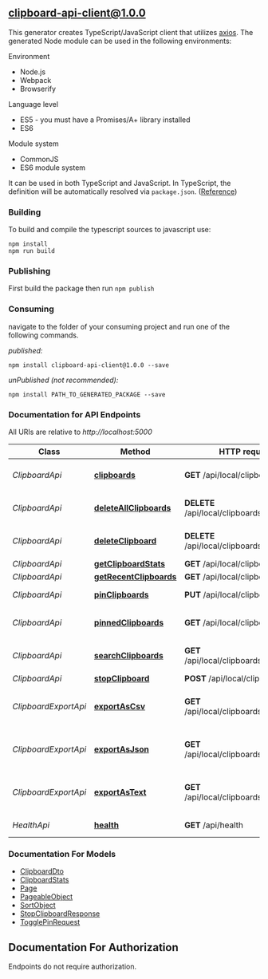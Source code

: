 ## clipboard-api-client@1.0.0

This generator creates TypeScript/JavaScript client that utilizes [axios](https://github.com/axios/axios). The generated Node module can be used in the following environments:

Environment
* Node.js
* Webpack
* Browserify

Language level
* ES5 - you must have a Promises/A+ library installed
* ES6

Module system
* CommonJS
* ES6 module system

It can be used in both TypeScript and JavaScript. In TypeScript, the definition will be automatically resolved via `package.json`. ([Reference](https://www.typescriptlang.org/docs/handbook/declaration-files/consumption.html))

### Building

To build and compile the typescript sources to javascript use:
```
npm install
npm run build
```

### Publishing

First build the package then run `npm publish`

### Consuming

navigate to the folder of your consuming project and run one of the following commands.

_published:_

```
npm install clipboard-api-client@1.0.0 --save
```

_unPublished (not recommended):_

```
npm install PATH_TO_GENERATED_PACKAGE --save
```

### Documentation for API Endpoints

All URIs are relative to *http://localhost:5000*

Class | Method | HTTP request | Description
------------ | ------------- | ------------- | -------------
*ClipboardApi* | [**clipboards**](docs/ClipboardApi.md#clipboards) | **GET** /api/local/clipboards | Get all clipboard entries
*ClipboardApi* | [**deleteAllClipboards**](docs/ClipboardApi.md#deleteallclipboards) | **DELETE** /api/local/clipboards/delete | Delete all clipboard entries
*ClipboardApi* | [**deleteClipboard**](docs/ClipboardApi.md#deleteclipboard) | **DELETE** /api/local/clipboards/delete/{id} | Delete a clipboard entry
*ClipboardApi* | [**getClipboardStats**](docs/ClipboardApi.md#getclipboardstats) | **GET** /api/local/clipboards/stats | 
*ClipboardApi* | [**getRecentClipboards**](docs/ClipboardApi.md#getrecentclipboards) | **GET** /api/local/clipboards/recent | 
*ClipboardApi* | [**pinClipboards**](docs/ClipboardApi.md#pinclipboards) | **PUT** /api/local/clipboards/pin | Toggle pin status
*ClipboardApi* | [**pinnedClipboards**](docs/ClipboardApi.md#pinnedclipboards) | **GET** /api/local/clipboards/pins | Get pinned clipboard entries
*ClipboardApi* | [**searchClipboards**](docs/ClipboardApi.md#searchclipboards) | **GET** /api/local/clipboards/search | Search clipboard entries
*ClipboardApi* | [**stopClipboard**](docs/ClipboardApi.md#stopclipboard) | **POST** /api/local/clipboards/stop | 
*ClipboardExportApi* | [**exportAsCsv**](docs/ClipboardExportApi.md#exportascsv) | **GET** /api/local/clipboards/export/csv | Export clipboard entries as CSV
*ClipboardExportApi* | [**exportAsJson**](docs/ClipboardExportApi.md#exportasjson) | **GET** /api/local/clipboards/export/json | Export clipboard entries as JSON
*ClipboardExportApi* | [**exportAsText**](docs/ClipboardExportApi.md#exportastext) | **GET** /api/local/clipboards/export/txt | Export clipboard entries as text
*HealthApi* | [**health**](docs/HealthApi.md#health) | **GET** /api/health | Health check


### Documentation For Models

 - [ClipboardDto](docs/ClipboardDto.md)
 - [ClipboardStats](docs/ClipboardStats.md)
 - [Page](docs/Page.md)
 - [PageableObject](docs/PageableObject.md)
 - [SortObject](docs/SortObject.md)
 - [StopClipboardResponse](docs/StopClipboardResponse.md)
 - [TogglePinRequest](docs/TogglePinRequest.md)


<a id="documentation-for-authorization"></a>
## Documentation For Authorization

Endpoints do not require authorization.

